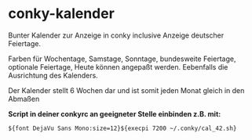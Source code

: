 # conky-kalender
Bunter Kalender zur Anzeige in conky inclusive Anzeige deutscher Feiertage.

Farben für Wochentage, Samstage, Sonntage, bundesweite Feiertage, optionale Feiertage, Heute können angepaßt werden. Eebenfalls die Ausrichtung des Kalenders.

Der Kalender stellt 6 Wochen dar und ist somit jeden Monat gleich in den Abmaßen

**Script in deiner conkyrc an geeigneter Stelle einbinden z.B. mit:**

`
${font DejaVu Sans Mono:size=12}${execpi 7200 ~/.conky/cal_42.sh}
`
